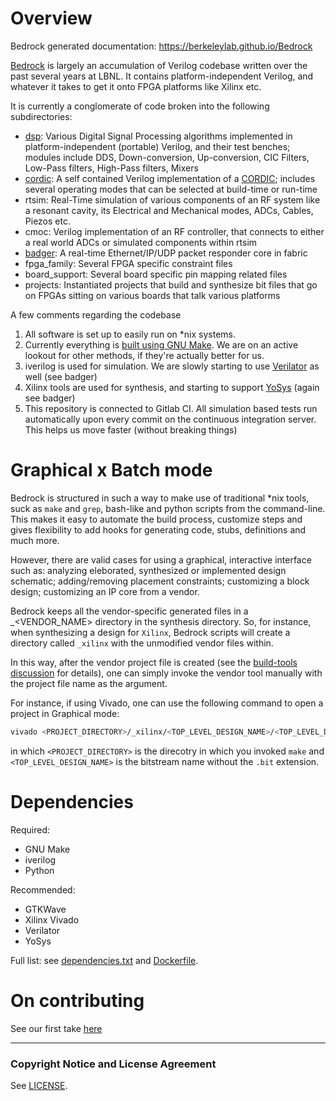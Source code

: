 Overview
========

Bedrock generated documentation: https://berkeleylab.github.io/Bedrock

[Bedrock](https://gitlab.lbl.gov/hdl-libraries/bedrock) is largely an accumulation
of Verilog codebase written over the past several years at LBNL. It contains
platform-independent Verilog, and whatever it takes to get it onto FPGA platforms like Xilinx etc.

It is currently a conglomerate of code broken into the following subdirectories:

* [dsp](dsp): Various Digital Signal Processing algorithms
implemented in platform-independent (portable) Verilog, and their test benches;
modules include DDS, Down-conversion, Up-conversion, CIC Filters,
Low-Pass filters, High-Pass filters, Mixers
* [cordic](cordic): A self contained Verilog implementation of a
[CORDIC](https://en.wikipedia.org/wiki/CORDIC);
includes several operating modes that can be selected at build-time or run-time
* rtsim: Real-Time simulation of various components of an RF system like a
resonant cavity, its Electrical and Mechanical modes, ADCs, Cables, Piezos etc.
* cmoc: Verilog implementation of an RF controller, that connects to either a
real world ADCs or simulated components within rtsim
* [badger](badger): A real-time Ethernet/IP/UDP packet responder core in fabric
* fpga_family: Several FPGA specific constraint files
* board_support: Several board specific pin mapping related files
* projects: Instantiated projects that build and synthesize bit files that go on
FPGAs sitting on various boards that talk various platforms


A few comments regarding the codebase

1. All software is set up to easily run on *nix systems.
2. Currently everything is [built using GNU Make](build-tools/makefile.md).
We are on an active lookout for other methods, if they're actually better for us.
3. iverilog is used for simulation. We are slowly starting to use [Verilator](https://www.veripool.org/wiki/verilator) as well
(see badger)
4. Xilinx tools are used for synthesis, and starting to support [YoSys](http://www.clifford.at/yosys/) (again see badger)
5. This repository is connected to Gitlab CI. All simulation based tests run
automatically upon every commit on the continuous integration server. This helps
us move faster (without breaking things)


Graphical x Batch mode
======================

Bedrock is structured in such a way to make use of traditional *nix
tools, suck as `make` and `grep`, bash-like and python scripts from the
command-line. This makes it easy to automate the build process, customize
steps and gives flexibility to add hooks for generating code, stubs,
definitions and much more.

However, there are valid cases for using a graphical, interactive
interface such as: analyzing eleborated, synthesized or implemented
design schematic; adding/removing placement constraints;
customizing a block design; customizing an IP core from a vendor.

Bedrock keeps all the vendor-specific generated files in a _<VENDOR_NAME>
directory in the synthesis directory. So, for instance, when synthesizing
a design for `Xilinx`, Bedrock scripts will create a directory called
`_xilinx` with the unmodified vendor files within.

In this way, after the vendor project file is created (see the [build-tools discussion](build-tools/makefile.md) for details), one can simply invoke the
vendor tool manually with the project file name as the argument.

For instance, if using Vivado, one can use the following command
to open a project in Graphical mode:

```bash
vivado <PROJECT_DIRECTORY>/_xilinx/<TOP_LEVEL_DESIGN_NAME>/<TOP_LEVEL_DESIGN_NAME>.xpr
```

in which `<PROJECT_DIRECTORY>` is the direcotry in which you invoked
`make` and `<TOP_LEVEL_DESIGN_NAME>` is the bitstream name without the
`.bit` extension.

Dependencies
============

Required:

*  GNU Make
*  iverilog
*  Python

Recommended:

*  GTKWave
*  Xilinx Vivado
*  Verilator
*  YoSys

Full list: see [dependencies.txt](dependencies.txt) and [Dockerfile](Dockerfile).

On contributing
===============
See our first take [here](guidelines/CONTRIBUTING.md)

************************************************************************************


### Copyright Notice and License Agreement

See [LICENSE](LICENSE.md).
